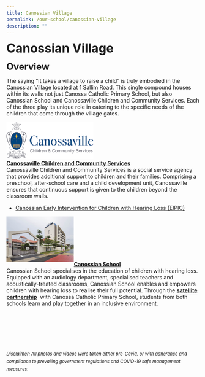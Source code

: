 ```yaml
---
title: Canossian Village
permalink: /our-school/canossian-village
description: ""
---
```

**<font size=6>Canossian Village</font>**

**<font size=5>Overview</font>**


The saying “It takes a village to raise a child” is truly embodied in the Canossian Village located at 1 Sallim Road. This single compound houses within its walls not just Canossa Catholic Primary School, but also Canossian School and Canossaville Children and Community Services. Each of the three play its unique role in catering to the specific needs of the children that come through the village gates.



<img src="/images/Our%20School/Village%201.png"
		 style="width:45%" align = "left"> <br><br><br><br><br>



**[Canossaville Children and Community Services](https://canossaville.org.sg/)**<br>
Canossaville Children and Community Services is a social service agency that provides additional support to children and their families. Comprising a preschool, after-school care and a child development unit, Canossaville ensures that continuous support is given to the children beyond the classroom walls.

 *   [Canossian Early Intervention for Children with Hearing Loss (EIPIC)](/files/EIPIC-Flyer-A5-compressed.pdf)



<img src="/images/Our%20School/Village%202.jpg"
		 style="width:35%" align = "left"> <br><br><br><br><br><br>


**[Canossian School](http://www.canossian.edu.sg/)**<br>
Canossian School specialises in the education of children with hearing loss. Equipped with an audiology department, specialised teachers and acoustically-treated classrooms, Canossian School enables and empowers children with hearing loss to realise their full potential. Through the [**satellite partnership**](https://staging.d2nutevx25vdua.amplifyapp.com/our-school/satellite-partnership)  with Canossa Catholic Primary School, students from both schools learn and play together in an inclusive environment.



<br><br><br><br><br><br>
<sup>_Disclaimer: All photos and videos were taken either pre-Covid, or with adherence and compliance to prevailing government regulations and COVID-19 safe management measures._</sup>